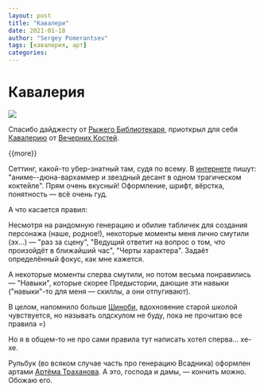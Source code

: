 ```yaml
---
layout: post
title: "Кавалери"
date: 2021-01-18
author: "Sergey Pomerantsev"
tags: [кавалерия, арт]
categories:
---
```


# Кавалерия

![](/images/_CAVALRY.jpg)

Спасибо дайджесту от [Рыжего Библиотекаря](https://vk.com/red_librarian), приоткрыл для себя [Кавалерию](https://vk.com/search?c%5Bq%5D=%23%D0%9A%D0%B0%D0%B2%D0%B0%D0%BB%D0%B5%D1%80%D0%B8%D1%8F%20%23KostiPublishing&c%5Bsection%5D=statuses&w=wall-139382341_12894) от [Вечерних Костей](https://vk.com/vecherniyekosti).

{{more}}

Сеттинг, какой-то убер-знатный там, судя по всему. В [интернете](https://vk.com/wall-94204710_2031) пишут: "аниме--дюна-вархаммер и звездный десант в одном трагическом коктейле". Прям очень вкусный! Оформление, шрифт, вёрстка, понятность — всё очень гуд.

А что касается правил:

Несмотря на рандомную генерацию и обилие табличек для создания персонажа (наше, родное!), некоторые моменты меня лично смутили (эх...) — "раз за сцену", "Ведущий ответит на вопрос о том, что произойдёт в ближайший час", "Черты характера". Задаёт определённый фокус, как мне кажется.

А некоторые моменты сперва смутили, но потом весьма понравились — "Навыки", которые скорее Предыстории, дающие эти навыки ("навыки"-то для меня — скиллы, а они отпугивают).

В целом, напомнило больше [Шиноби](https://vk.com/osrtd?w=wall-192439924_541), вдохновение старой школой чувствуется, но называть олдскулом не буду, пока не прочитаю все правила =)

Но я в общем-то не про сами правила тут написать хотел сперва... хе-хе.

Рульбук (во всяком случае часть про генерацию Всадника) оформлен артами [Артёма Траханова](https://vk.com/ohotnig). А это, господа и дамы, — кончить можно. Обожаю его.
